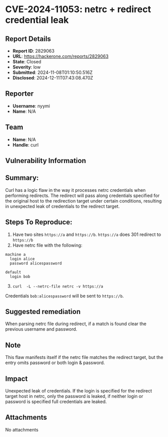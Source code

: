 # CVE-2024-11053: netrc + redirect credential leak

## Report Details
- **Report ID**: 2829063
- **URL**: https://hackerone.com/reports/2829063
- **State**: Closed
- **Severity**: low
- **Submitted**: 2024-11-08T01:10:50.516Z
- **Disclosed**: 2024-12-11T07:43:08.470Z

## Reporter
- **Username**: nyymi
- **Name**: N/A

## Team
- **Name**: N/A
- **Handle**: curl

## Vulnerability Information
## Summary:
Curl has a logic flaw in the way it processes netrc credentials when performing redirects. The redirect will pass along credentials specified for the original host to the redirection target under certain conditions, resulting in unexpected leak of credentials to the redirect target.

## Steps To Reproduce:

  1. Have two sites `https://a` and `https://b`. `https://a` does 301 redirect to `https://b`
  2. Have netrc file with the following:
```
machine a
  login alice
  password alicespassword

default
  login bob
```
  3. `curl  -L --netrc-file netrc -v https://a`

Credentials `bob:alicespassword` will be sent to `https://b`.

## Suggested remediation
When parsing netrc file during redirect, if a match is found clear the previous username and password.

## Note
This flaw manifests itself if the netrc file matches the redirect target, but the entry omits password or both login & password.

## Impact

Unexpected leak of credentials. If the login is specified for the redirect target host in netrc, only the password is leaked, if neither login or password is specified full credentials are leaked.

## Attachments
No attachments
